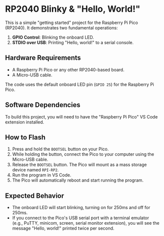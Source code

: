 # RP2040 Blinky & "Hello, World!"

This is a simple "getting started" project for the Raspberry Pi Pico (RP2040). It demonstrates two fundamental operations:

1.  **GPIO Control**: Blinking the onboard LED.
2.  **STDIO over USB**: Printing "Hello, world!" to a serial console.

## Hardware Requirements

*   A Raspberry Pi Pico or any other RP2040-based board.
*   A Micro-USB cable.

The code uses the default onboard LED pin (`GPIO 25`) for the Raspberry Pi Pico.

## Software Dependencies

To build this project, you will need to have the "Raspberry Pi Pico" VS Code extension installed.

## How to Flash

1.  Press and hold the `BOOTSEL` button on your Pico.
2.  While holding the button, connect the Pico to your computer using the Micro-USB cable.
3.  Release the `BOOTSEL` button. The Pico will mount as a mass storage device named `RPI-RP2`.
4.  Run the program in VS Code.
5.  The Pico will automatically reboot and start running the program.

## Expected Behavior

*   The onboard LED will start blinking, turning on for 250ms and off for 250ms.
*   If you connect to the Pico's USB serial port with a terminal emulator (e.g., PuTTY, minicom, screen, serial monitor extension), you will see the message "Hello, world!" printed twice per second.